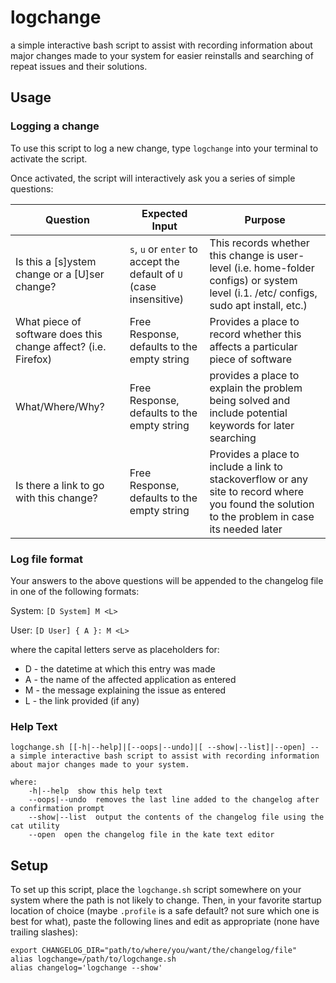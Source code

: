 # logchange
a simple interactive bash script to assist with recording information about major changes made to your system for easier reinstalls and searching of repeat issues and their solutions.

## Usage
### Logging a change
To use this script to log a new change, type `logchange` into your terminal to activate the script.

Once activated, the script will interactively ask you a series of simple questions:

| Question      | Expected Input | Purpose |
| ----------- | ----------- | ----------- |
| Is this a [s]ystem change or a [U]ser change? | `s`, `u` or `enter` to accept the default of `U` (case insensitive) | This records whether this change is user-level (i.e. home-folder configs) or system level (i.1. /etc/ configs, sudo apt install, etc.) |
| What piece of software does this change affect? (i.e. Firefox) | Free Response, defaults to the empty string | Provides a place to record whether this affects a particular piece of software |
| What/Where/Why? | Free Response, defaults to the empty string | provides a place to explain the problem being solved and include potential keywords for later searching |
| Is there a link to go with this change? | Free Response, defaults to the empty string | Provides a place to include a link to stackoverflow or any site to record where you found the solution to the problem in case its needed later |

### Log file format
Your answers to the above questions will be appended to the changelog file in one of the following formats:


System: `[D System] M <L>`

User: `[D User] { A }: M <L>`

where the capital letters serve as placeholders for:
- D - the datetime at which this entry was made
- A - the name of the affected application as entered
- M - the message explaining the issue as entered
- L - the link provided (if any)

### Help Text
```
logchange.sh [[-h|--help]|[--oops|--undo]|[ --show|--list]|--open] -- a simple interactive bash script to assist with recording information about major changes made to your system.

where:
    -h|--help  show this help text
    --oops|--undo  removes the last line added to the changelog after a confirmation prompt
    --show|--list  output the contents of the changelog file using the cat utility
    --open  open the changelog file in the kate text editor
```


## Setup

To set up this script, place the `logchange.sh` script somewhere on your system where the path is not likely to change. Then, in your favorite startup location of choice (maybe `.profile` is a safe default? not sure which one is best for what), paste the following lines and edit as appropriate (none have trailing slashes):

```
export CHANGELOG_DIR="path/to/where/you/want/the/changelog/file"
alias logchange=/path/to/logchange.sh
alias changelog='logchange --show'
```

